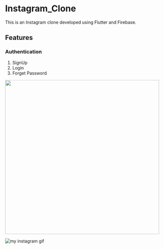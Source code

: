 # Instagram_Clone
This is an Instagram clone developed using Flutter and Firebase.

## Features
### Authentication

1. SignUp 
2. Login
3. Forget Password 


<img src="https://image.png" width="500" height="500" />


![my instagram gif](https://github.com/Priyanshu078/instagram_clone/assets/66347715/a72924d9-896f-46f2-a08b-7b5078093639)

